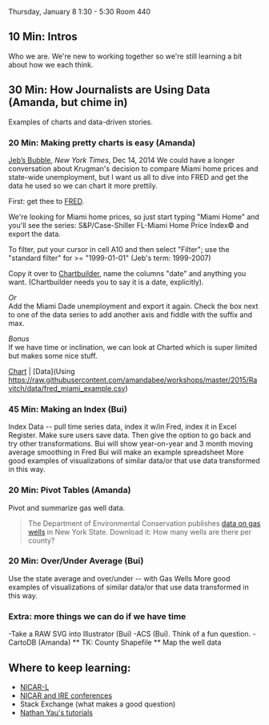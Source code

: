 Thursday, January 8
1:30 - 5:30
Room 440

## 10 Min: Intros 
Who we are. We're new to working together so we're still learning a bit about how we each think.

## 30 Min: How Journalists are Using Data (Amanda, but chime in)
Examples of charts and data-driven stories. 

### 20 Min: Making pretty charts is easy (Amanda)

[Jeb’s Bubble](http://krugman.blogs.nytimes.com/2014/12/17/jebs-bubble/), *New York Times*, Dec 14, 2014
We could have a longer conversation about Krugman's decision to compare Miami home prices and state-wide unemployment, but I want us all to dive into FRED and get the data he used so we can chart it more prettily. 

First: get thee to [FRED](http://research.stlouisfed.org/fred2/graph/).

We're looking for Miami home prices, so just start typing "Miami Home" and you'll see the series: S&P/Case-Shiller FL-Miami Home Price Index© and export the data. 

To filter, put your cursor in cell A10 and then select "Filter"; use the "standard filter" for >= "1999-01-01" (Jeb's term: 1999-2007)

Copy it over to [Chartbuilder](http://quartz.github.io/Chartbuilder/), name the columns "date" and anything you want. (Chartbuilder needs you to say it is a date, explicitly). 

*Or*   
Add the Miami Dade unemployment and export it again. Check the box next to one of the data series to add another axis and fiddle with the suffix and max. 

*Bonus*  
If we have time or inclination, we can look at Charted which is super limited but makes some nice stuff. 

[Chart](http://www.charted.co/?{%22dataUrl%22%3A%22https%3A%2F%2Fraw.githubusercontent.com%2Famandabee%2Fworkshops%2Fmaster%2F2015%2FRavitch%2Fdata%2Ffred_miami_example.csv%22%2C%22seriesNames%22%3A{%220%22%3A%22%20S%20%26%20P%20Case-Shiller%20FL-Miami%20Home%20Price%20Index%22%2C%221%22%3A%22%20Miami-Dade%20Unemployment%22}%2C%22charts%22%3A[{%22type%22%3A%22line%22%2C%22title%22%3A%22Just%20a%20Bubble%3F%22%2C%22note%22%3A%22As%20home%20prices%20fell%2C%20jobs%20in%20Miami-Dade%20began%20drying%20up.%20Without%20the%20housing%20bubble%2C%20unemployment%20climbed%20right%20out%20of%20those%20record%20lows.%20http%3A%2F%2Fkrugman.blogs.nytimes.com%2F2014%2F12%2F17%2Fjebs-bubble%2F%22}%2C{%22type%22%3A%22line%22%2C%22title%22%3A%22%20%22%2C%22series%22%3A[1]}]}) | [Data](Using https://raw.githubusercontent.com/amandabee/workshops/master/2015/Ravitch/data/fred_miami_example.csv)


### 45 Min: Making an Index (Bui) 
Index Data -- pull time series data, index it w/in Fred, index it in Excel
Register. Make sure users save data. Then give the option to go back and
try other transformations.
Bui will show year-on-year and 3 month moving average smoothing in Fred
Bui will make an example spreadsheet
More good examples of visualizations of similar data/or that use data transformed in this way.

### 20 Min: Pivot Tables (Amanda)
Pivot and summarize gas well data. 

> The Department of Environmental Conservation publishes [data on gas wells](http://www.dec.ny.gov/energy/1603.html) in New York State. Download it: How many wells are there per county? 


### 20 Min: Over/Under Average (Bui)
Use the state average and over/under -- with Gas Wells
More good examples of visualizations of similar data/or that use data transformed in this way.

### Extra: more things we can do if we have time
-Take a RAW SVG into Illustrator (Bui)
-ACS (Bui). Think of a fun question. 
-CartoDB (Amanda)
** TK: County Shapefile
** Map the well data

## Where to keep learning:
+ [NICAR-L](http://www.ire.org/resource-center/listservs/subscribe-nicar-l/)
+ [NICAR and IRE conferences](http://ire.org/conferences/)
+ Stack Exchange (what makes a good question)
+ [Nathan Yau's tutorials](http://flowingdata.com/)
